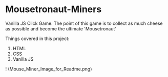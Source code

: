 # Mousetronaut-Miners

Vanilla JS Click Game. The point of this game is to collect as much cheese as possible and become the ultimate 'Mousetronaut'

Things covered in this project:
1. HTML
2. CSS
3. Vanilla JS

! (Mouse_Miner_Image_for_Readme.png)
